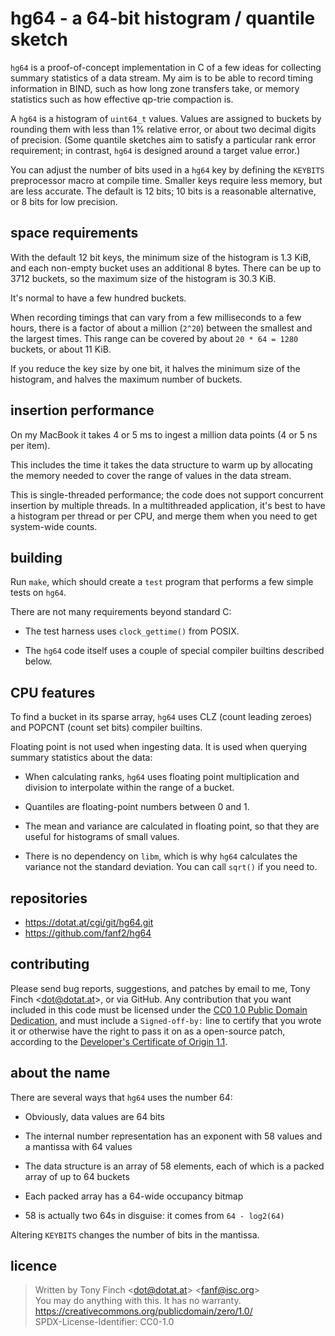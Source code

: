 hg64 - a 64-bit histogram / quantile sketch
===========================================

`hg64` is a proof-of-concept implementation in C of a few ideas for
collecting summary statistics of a data stream. My aim is to be able
to record timing information in BIND, such as how long zone transfers
take, or memory statistics such as how effective qp-trie compaction is.

A `hg64` is a histogram of `uint64_t` values. Values are assigned to
buckets by rounding them with less than 1% relative error, or about
two decimal digits of precision. (Some quantile sketches aim to
satisfy a particular rank error requirement; in contrast, `hg64` is
designed around a target value error.)

You can adjust the number of bits used in a `hg64` key by defining the
`KEYBITS` preprocessor macro at compile time. Smaller keys require
less memory, but are less accurate. The default is 12 bits; 10 bits is
a reasonable alternative, or 8 bits for low precision.


space requirements
------------------

With the default 12 bit keys, the minimum size of the histogram is 1.3
KiB, and each non-empty bucket uses an additional 8 bytes. There can
be up to 3712 buckets, so the maximum size of the histogram is 30.3
KiB.

It's normal to have a few hundred buckets.

When recording timings that can vary from a few milliseconds to a few
hours, there is a factor of about a million (`2^20`) between the
smallest and the largest times. This range can be covered by about
`20 * 64 = 1280` buckets, or about 11 KiB.

If you reduce the key size by one bit, it halves the minimum size of
the histogram, and halves the maximum number of buckets.


insertion performance
---------------------

On my MacBook it takes 4 or 5 ms to ingest a million data points
(4 or 5 ns per item).

This includes the time it takes the data structure to warm up by
allocating the memory needed to cover the range of values in the data
stream.

This is single-threaded performance; the code does not support
concurrent insertion by multiple threads. In a multithreaded
application, it's best to have a histogram per thread or per CPU,
and merge them when you need to get system-wide counts.


building
--------

Run `make`, which should create a `test` program that performs a few
simple tests on `hg64`.

There are not many requirements beyond standard C:

  * The test harness uses `clock_gettime()` from POSIX.

  * The `hg64` code itself uses a couple of special compiler builtins
    described below.


CPU features
------------

To find a bucket in its sparse array, `hg64` uses CLZ (count leading
zeroes) and POPCNT (count set bits) compiler builtins.

Floating point is not used when ingesting data. It is used when
querying summary statistics about the data:

  * When calculating ranks, `hg64` uses floating point multiplication
    and division to interpolate within the range of a bucket.

  * Quantiles are floating-point numbers between 0 and 1.

  * The mean and variance are calculated in floating point, so that
    they are useful for histograms of small values.

  * There is no dependency on `libm`, which is why `hg64` calculates
    the variance not the standard deviation. You can call `sqrt()` if
    you need to.


repositories
------------

  * https://dotat.at/cgi/git/hg64.git
  * https://github.com/fanf2/hg64


contributing
------------

Please send bug reports, suggestions, and patches by email to me, Tony
Finch <<dot@dotat.at>>, or via GitHub. Any contribution that you want
included in this code must be licensed under the [CC0 1.0 Public
Domain Dedication][CC0], and must include a `Signed-off-by:` line to
certify that you wrote it or otherwise have the right to pass it on as
a open-source patch, according to the [Developer's Certificate of
Origin 1.1][dco].

[cc0]: <https://creativecommons.org/publicdomain/zero/1.0/>
[dco]: <https://developercertificate.org>


about the name
--------------

There are several ways that `hg64` uses the number 64:

  * Obviously, data values are 64 bits

  * The internal number representation has an exponent with 58 values
    and a mantissa with 64 values

  * The data structure is an array of 58 elements, each of which is a
    packed array of up to 64 buckets

  * Each packed array has a 64-wide occupancy bitmap

  * 58 is actually two 64s in disguise: it comes from `64 - log2(64)`

Altering `KEYBITS` changes the number of bits in the mantissa.


licence
-------

> Written by Tony Finch <<dot@dotat.at>> <<fanf@isc.org>>  
> You may do anything with this. It has no warranty.  
> <https://creativecommons.org/publicdomain/zero/1.0/>  
> SPDX-License-Identifier: CC0-1.0
